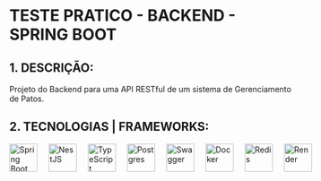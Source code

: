 # TESTE PRATICO - BACKEND - SPRING BOOT

## 1. DESCRIÇÃO:
Projeto do Backend para uma API RESTful de um sistema de Gerenciamento de Patos.

## 2. TECNOLOGIAS | FRAMEWORKS:
<div style="display: flex; justify-content: space-between; gap: 20px;">

  <img src="https://upload.wikimedia.org/wikipedia/commons/thumb/7/79/Spring_Boot.svg/512px-Spring_Boot.svg.png?20230616230349" alt="Spring Boot" title="Spring Boot" height="50" />
  <img src="assets/nestjs-icon.svg" alt="NestJS" title="NestJS" height="50" />
  <img src="assets/typescript.svg" alt="TypeScript" title="TypeScript" height="50" />
  <img src="assets/postgresql.svg" alt="Postgres" title="Postgres" height="50" />
  <img src="assets/swagger.svg" alt="Swagger" title="Swagger" height="50" />
  <img src="assets/docker.svg" alt="Docker" title="Docker" height="50" />
  <img src="assets/redis.svg" alt="Redis" title="Redis" height="50" />
  <img src="assets/render.svg" alt= "Render" title="Render" height="50"/>

</div>